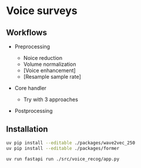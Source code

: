 
# Voice surveys

## Workflows

- Preprocessing
  - Noice reduction
  - Volume normalization
  - [Voice enhancement]
  - [Resample sample rate]

- Core handler
  - Try with 3 approaches
- Postprocessing

## Installation

```bash
uv pip install --editable ./packages/wave2vec_250
uv pip install --editable ./packages/former

uv run fastapi run ./src/voice_recog/app.py
```
